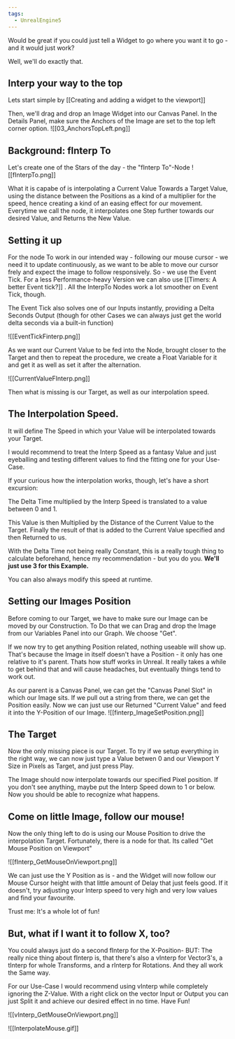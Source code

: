 ```yaml
---
tags:
  - UnrealEngine5
---
```


Would be great if you could just tell a Widget to go where you want it to go - and it would just work?

Well, we'll do exactly that. 

## Interp your way to the top
Lets start simple by  [[Creating and adding a widget to the viewport]]

Then, we'll drag and drop an Image Widget into our Canvas Panel.
In the Details Panel, make sure the Anchors of the Image are set to the top left corner option. 
![[03_AnchorsTopLeft.png]]

## Background: fInterp To
Let's create one of the Stars of the day - the "fInterp To"-Node
![[fInterpTo.png]]

What it is capabe of is interpolating a Current Value Towards a Target Value, using the distance between the Positions as a kind of a multiplier for the speed, hence creating a kind of an easing effect for our movement. Everytime we call the node, it interpolates one Step further towards our desired Value, and Returns the New Value. 

## Setting it up 
For the node To work in our intended way - following our mouse cursor - we need it to update continuously, as we want to be able to move our cursor frely and expect the image to follow responsively. So - we use the Event Tick. For a less Performance-heavy Version we can also use [[Timers: A better Event tick?]] . All the InterpTo Nodes work a lot smoother on Event Tick, though. 

The Event Tick also solves one of our Inputs instantly, providing a Delta Seconds Output (though for other Cases we can always just get the world delta seconds via a built-in function)

![[EventTickFinterp.png]]

As we want our Current Value to be fed into the Node, brought closer to the Target and then to repeat the procedure, we create a Float Variable for it and get it as well as set it after the alternation. 

![[CurrentValueFInterp.png]]

Then what is missing is our Target, as well as our interpolation speed. 

## The Interpolation Speed. 
It will define The Speed in which your Value will be interpolated towards your Target. 

I would recommend to treat the Interp Speed as a fantasy Value and just eyeballing and testing different values to find the fitting one for your Use-Case. 

If your curious how the interpolation works, though, let's have a short excursion:

The Delta Time multiplied by the Interp Speed is translated to a value between 0 and 1. 

This Value is then Multiplied by the Distance of the Current Value to the Target. 
Finally the result of that is added to the Current Value specified and then Returned to us. 

With the Delta Time not being really Constant, this is a really tough thing to calculate beforehand, hence my recommendation - but you do you. **We'll just use 3 for this Example.**

You can also always modify this speed at runtime.


## Setting our Images Position
Before coming to our Target, we have to make sure our Image can be moved by our Construction. To Do that we can Drag and drop the Image from our Variables Panel into our Graph. We choose "Get".

If we now try to get anything Position related, nothing useable will show up. 
That's because the Image in itself doesn't have a Position - it only has one relative to it's parent. Thats how stuff works in Unreal. It really takes a while to get behind that and will cause headaches, but eventually things tend to work out. 

As our parent is a Canvas Panel, we can get the "Canvas Panel Slot" in which our Image sits. If we pull out a string from there, we can get the Position easily. 
Now we can just use our Returned "Current Value" and feed it into the Y-Position of our Image.
![[finterp_ImageSetPosition.png]]


## The Target
Now the only missing piece is our Target. 
To try if we setup everything in the right way, we can now just type a Value betwen 0 and our Viewport Y Size in Pixels as Target, and just press Play. 

The Image should now interpolate towards our specified Pixel position.
If you don't see anything, maybe put the Interp Speed down to 1 or below. Now you should be able to recognize what happens. 


## Come on little Image, follow our mouse!
Now the only thing left to do is using our Mouse Position to drive the interpolation Target. 
Fortunately, there is a node for that. 
Its called "Get Mouse Position on Viewport"

![[fInterp_GetMouseOnViewport.png]]

We can just use the Y Position as is - and the Widget will now follow our Mouse Cursor height with that little amount of Delay that just feels good. If it doesn't, try adjusting your Interp speed to very high and very low values and find your favourite. 

Trust me: It's a whole lot of fun!

## But, what if I want it to follow X, too? 
You could always just do a second fInterp for the X-Position- BUT: 
The really nice thing about fInterp is, that there's also a vInterp for Vector3's, a tInterp for whole Transforms, and a rInterp for Rotations. And they all work the Same way.

For our Use-Case I would recommend using vInterp while completely ignoring the Z-Value.
With a right click on the vector Input or Output you can just Split it and achieve our desired effect in no time. Have Fun!

![[vInterp_GetMouseOnViewport.png]]


![[InterpolateMouse.gif]]